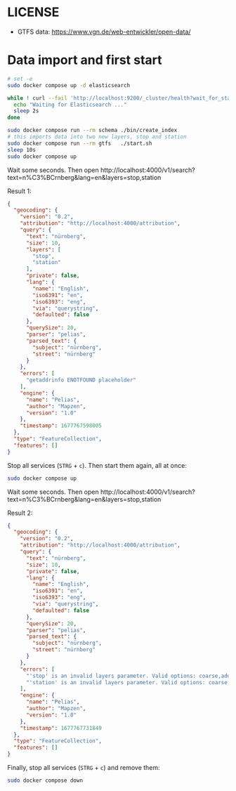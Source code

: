 # LICENSE

* GTFS data: https://www.vgn.de/web-entwickler/open-data/

# Data import and first start

```bash
# set -e
sudo docker compose up -d elasticsearch

while ! curl --fail 'http://localhost:9200/_cluster/health?wait_for_status=green&timeout=1s' &>/dev/null; do
  echo "Waiting for Elasticsearch ..."
  sleep 2s
done

sudo docker compose run --rm schema ./bin/create_index
# this imports data into two new layers, stop and station
sudo docker compose run --rm gtfs   ./start.sh
sleep 10s
sudo docker compose up
```

Wait some seconds. Then open http://localhost:4000/v1/search?text=n%C3%BCrnberg&lang=en&layers=stop,station

Result 1:

```json
{
  "geocoding": {
    "version": "0.2",
    "attribution": "http://localhost:4000/attribution",
    "query": {
      "text": "nürnberg",
      "size": 10,
      "layers": [
        "stop",
        "station"
      ],
      "private": false,
      "lang": {
        "name": "English",
        "iso6391": "en",
        "iso6393": "eng",
        "via": "querystring",
        "defaulted": false
      },
      "querySize": 20,
      "parser": "pelias",
      "parsed_text": {
        "subject": "nürnberg",
        "street": "nürnberg"
      }
    },
    "errors": [
      "getaddrinfo ENOTFOUND placeholder"
    ],
    "engine": {
      "name": "Pelias",
      "author": "Mapzen",
      "version": "1.0"
    },
    "timestamp": 1677767598005
  },
  "type": "FeatureCollection",
  "features": []
}
```

Stop all services (`STRG` + `c`). Then start them again, all at once:

```bash
sudo docker compose up
```

Wait some seconds. Then open http://localhost:4000/v1/search?text=n%C3%BCrnberg&lang=en&layers=stop,station

Result 2:

```json
{
  "geocoding": {
    "version": "0.2",
    "attribution": "http://localhost:4000/attribution",
    "query": {
      "text": "nürnberg",
      "size": 10,
      "private": false,
      "lang": {
        "name": "English",
        "iso6391": "en",
        "iso6393": "eng",
        "via": "querystring",
        "defaulted": false
      },
      "querySize": 20,
      "parser": "pelias",
      "parsed_text": {
        "subject": "nürnberg",
        "street": "nürnberg"
      }
    },
    "errors": [
      "'stop' is an invalid layers parameter. Valid options: coarse,address,venue,street,country,macroregion,region,county,localadmin,locality,borough,neighbourhood,continent,empire,dependency,macrocounty,macrohood,microhood,disputed,postalcode,ocean,marinearea",
      "'station' is an invalid layers parameter. Valid options: coarse,address,venue,street,country,macroregion,region,county,localadmin,locality,borough,neighbourhood,continent,empire,dependency,macrocounty,macrohood,microhood,disputed,postalcode,ocean,marinearea"
    ],
    "engine": {
      "name": "Pelias",
      "author": "Mapzen",
      "version": "1.0"
    },
    "timestamp": 1677767731849
  },
  "type": "FeatureCollection",
  "features": []
}
```

Finally, stop all services (`STRG` + `c`) and remove them:

```bash
sudo docker compose down
```

